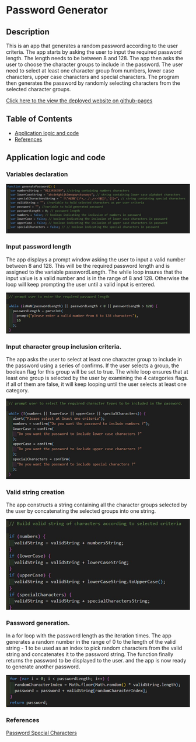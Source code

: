 # Password Generator

## Description

This is an app that generates a random password according to the user criteria. The app starts by asking the user to input the required password length. The length needs to be between 8 and 128. The app then asks the user to choose the character groups to include in the password. The user need to select at least one character group from numbers, lower case characters, upper case characters and special characters. The program then generates the password by randomly selecting characters from the selected character groups.

[Click here to the view the deployed website on github-pages](https://mohamedzakigithub.github.io/homework-week3-password-generator/)

## Table of Contents

- [Application logic and code](#Application-logic-and-code)
- [References](#References)

## Application logic and code

### Variables declaration

<img src="markdown/variables.jpg" alt=""/>

### Input password length

The app displays a prompt window asking the user to input a valid number between 8 and 128. This will be the required password length and is assigned to the variable passwordLength. The while loop insures that the input value is a valid number and is in the range of 8 and 128. Otherwise the loop will keep prompting the user until a valid input is entered.

<img src="markdown/length.jpg" alt=""/>

### Input character group inclusion criteria.

The app asks the user to select at least one character group to include in the password using a series of confirms. If the user selects a group, the boolean flag for this group will be set to true. The while loop ensures that at least one group is selected by the user by examining the 4 categories flags. if all of them are false, it will keep looping until the user selects at least one category.

<img src="markdown/criteria.jpg" alt=""/>

### Valid string creation

The app constructs a string containing all the character groups selected by the user by concatenating the selected groups into one string.

<img src="markdown/build.jpg" alt=""/>

### Password generation.

In a for loop with the password length as the iteration times. The app generates a random number in the range of 0 to the length of the valid string - 1 to be used as an index to pick random characters from the valid string and concatenates it to the password string. The function finally returns the password to be displayed to the user. and the app is now ready to generate another password.

<img src="markdown/generate.jpg" alt=""/>

### References

[Password Special Characters](https://owasp.org/www-community/password-special-characters)
